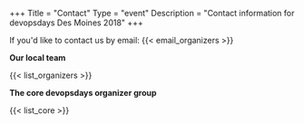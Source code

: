 +++
Title = "Contact"
Type = "event"
Description = "Contact information for devopsdays Des Moines 2018"
+++

If you'd like to contact us by email: {{< email_organizers >}}

**Our local team**

{{< list_organizers >}}

**The core devopsdays organizer group**

{{< list_core >}}
